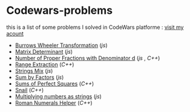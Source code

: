 # Codewars-problems

this is a list of some problems I solved in CodeWars platforme :  [visit my acount](https://www.codewars.com/users/RedScammer/) 

- [Burrows Wheeler Transformation](Burrows-Wheeler-Transformation) (*js*)
- [Matrix Determinant](Matrix-Determinant)  (*js*)
- [Number of Proper Fractions with Denominator d](Number-of-Proper-Fractions-with-Denominator-d) (*js* , *C++*)
- [Range Extraction](Range-Extraction)  (*C++*)
- [Strings Mix](Strings-Mix)  (*js*)
- [Sum by Factors](Sum-by-Factors)  (*js*)
- [Sums of Perfect Squares](Sums-of-Perfect-Squares)  (*C++*)
- [Snail](Snail)  (*C++*)
- [Multiplying numbers as strings](Multiplying-numbers-as-strings)  (*js*)
- [Roman Numerals Helper](Roman-Numerals-Helper) (*C++*)